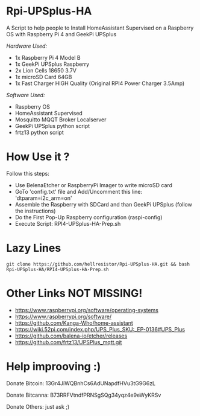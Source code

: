 # Rpi-UPSplus-HA
 A Script to help people to Install HomeAssistant Supervised on a Raspberry OS with Raspberry Pi 4 and GeekPi UPSplus

*Hardware Used:*
 - 1x Raspberry Pi 4 Model B
 - 1x GeekPi UPSplus Raspberry 
 - 2x Lion Cells 18650 3.7V
 - 1x microSD Card 64GB
 - 1x Fast Charger HIGH Quality (Original RPI4 Power Charger 3.5Amp)

*Software Used:*
 - Raspberry OS 
 - HomeAssistant Supervised
 - Mosquitto MQQT Broker Localserver
 - GeekPi UPSplus python script
 - frtz13 python script

# How Use it ?
Follow this steps:
 - Use BelenaEtcher or RaspberryPi Imager to write microSD card
 - GoTo 'config.txt' file and Add/Uncomment this line: 'dtparam=i2c_arm=on'
 - Assemble the Raspberry with SDCard and than GeekPi UPSplus (follow the instructions)
 - Do the First Pop-Up Raspberry configuration (raspi-config)
 - Execute Script: RPI4-UPSplus-HA-Prep.sh

# Lazy Lines
    git clone https://github.com/hellresistor/Rpi-UPSplus-HA.git && bash Rpi-UPSplus-HA/RPI4-UPSplus-HA-Prep.sh


# Other Links NOT MISSING!
 - https://www.raspberrypi.org/software/operating-systems
 - https://www.raspberrypi.org/software/
 - https://github.com/Kanga-Who/home-assistant
 - https://wiki.52pi.com/index.php/UPS_Plus_SKU:_EP-0136#UPS_Plus
 - https://github.com/balena-io/etcher/releases
 - https://github.com/frtz13/UPSPlus_mqtt.git
 

# Help improoving :)
Donate Bitcoin: 13Gr4JiWQBnhCs6AdUNapdfHVu3tG9G6zL

Donate Bitcanna: B73RRFVtndfPRNSgSQg34yqz4e9eWyKRSv

Donate Others: just ask ;)
